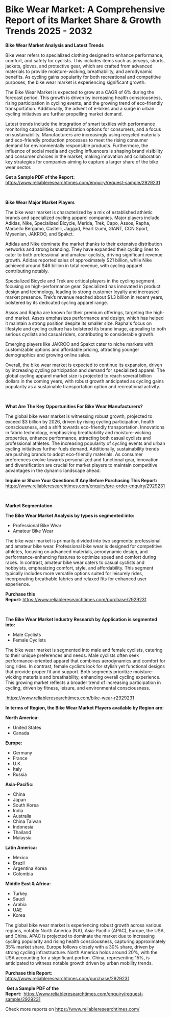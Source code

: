 <p><h1>Bike Wear Market: A Comprehensive Report of its Market Share & Growth Trends 2025 - 2032</h1></p><p><strong>Bike Wear Market Analysis and Latest Trends</strong></p>
<p><p>Bike wear refers to specialized clothing designed to enhance performance, comfort, and safety for cyclists. This includes items such as jerseys, shorts, jackets, gloves, and protective gear, which are crafted from advanced materials to provide moisture-wicking, breathability, and aerodynamic benefits. As cycling gains popularity for both recreational and competitive purposes, the bike wear market is experiencing significant growth.</p><p>The Bike Wear Market is expected to grow at a CAGR of 6% during the forecast period. This growth is driven by increasing health consciousness, rising participation in cycling events, and the growing trend of eco-friendly transportation. Additionally, the advent of e-bikes and a surge in urban cycling initiatives are further propelling market demand. </p><p>Latest trends include the integration of smart textiles with performance monitoring capabilities, customization options for consumers, and a focus on sustainability. Manufacturers are increasingly using recycled materials and eco-friendly production processes to meet the rising consumer demand for environmentally responsible products. Furthermore, the influence of social media and cycling influencers is shaping brand visibility and consumer choices in the market, making innovation and collaboration key strategies for companies aiming to capture a larger share of the bike wear sector.</p></p>
<p><strong>Get a Sample PDF of the Report:&nbsp;</strong> <a href="https://www.reliableresearchtimes.com/enquiry/request-sample/2929231?utm_campaign=2937&utm_medium=2&utm_source=Github&utm_content=ia&utm_term=12032025&utm_id=bike-wear">https://www.reliableresearchtimes.com/enquiry/request-sample/2929231</a></p>
<p>&nbsp;</p>
<p><strong>Bike Wear Major Market Players</strong></p>
<p><p>The bike wear market is characterized by a mix of established athletic brands and specialized cycling apparel companies. Major players include Adidas, Nike, Specialized Bicycle, Merida, Trek, Capo, Assos, Rapha, Marcello Bergamo, Castelli, Jaggad, Pearl Izumi, GIANT, CCN Sport, Mysenlan, JAKROO, and Spakct.</p><p>Adidas and Nike dominate the market thanks to their extensive distribution networks and strong branding. They have expanded their cycling lines to cater to both professional and amateur cyclists, driving significant revenue growth. Adidas reported sales of approximately $21 billion, while Nike achieved around $46 billion in total revenue, with cycling apparel contributing notably.</p><p>Specialized Bicycle and Trek are critical players in the cycling segment, focusing on high-performance gear. Specialized has innovated in product design and technology, leading to strong customer loyalty and increased market presence. Trek’s revenue reached about $1.3 billion in recent years, bolstered by its dedicated cycling apparel range.</p><p>Assos and Rapha are known for their premium offerings, targeting the high-end market. Assos emphasizes performance and design, which has helped it maintain a strong position despite its smaller size. Rapha's focus on lifestyle and cycling culture has bolstered its brand image, appealing to both serious cyclists and casual riders, contributing to considerable growth.</p><p>Emerging players like JAKROO and Spakct cater to niche markets with customizable options and affordable pricing, attracting younger demographics and growing online sales.</p><p>Overall, the bike wear market is expected to continue its expansion, driven by increasing cycling participation and demand for specialized apparel. The global cycling apparel market size is projected to reach several billion dollars in the coming years, with robust growth anticipated as cycling gains popularity as a sustainable transportation option and recreational activity.</p></p>
<p>&nbsp;</p>
<p><strong>What Are The Key Opportunities For Bike Wear Manufacturers?</strong></p>
<p><p>The global bike wear market is witnessing robust growth, projected to exceed $3 billion by 2026, driven by rising cycling participation, health consciousness, and a shift towards eco-friendly transportation. Innovations in fabric technology, emphasizing breathability and moisture-wicking properties, enhance performance, attracting both casual cyclists and professional athletes. The increasing popularity of cycling events and urban cycling initiatives further fuels demand. Additionally, sustainability trends are pushing brands to adopt eco-friendly materials. As consumer preferences evolve towards personalized and functional gear, innovation and diversification are crucial for market players to maintain competitive advantages in the dynamic landscape ahead.</p></p>
<p><strong>Inquire or Share Your Questions If Any Before Purchasing This Report:</strong> <a href="https://www.reliableresearchtimes.com/enquiry/pre-order-enquiry/2929231?utm_campaign=2937&utm_medium=2&utm_source=Github&utm_content=ia&utm_term=12032025&utm_id=bike-wear">https://www.reliableresearchtimes.com/enquiry/pre-order-enquiry/2929231</a></p>
<p>&nbsp;</p>
<p><strong>Market Segmentation</strong></p>
<p><strong>The Bike Wear Market Analysis by types is segmented into:</strong></p>
<p><ul><li>Professional Bike Wear</li><li>Amateur Bike Wear</li></ul></p>
<p><p>The bike wear market is primarily divided into two segments: professional and amateur bike wear. Professional bike wear is designed for competitive athletes, focusing on advanced materials, aerodynamic design, and performance-enhancing features to optimize speed and comfort during races. In contrast, amateur bike wear caters to casual cyclists and hobbyists, emphasizing comfort, style, and affordability. This segment typically includes more versatile options suited for leisurely rides, incorporating breathable fabrics and relaxed fits for enhanced user experience.</p></p>
<p><strong>Purchase this Report:&nbsp;</strong><a href="https://www.reliableresearchtimes.com/purchase/2929231?utm_campaign=2937&utm_medium=2&utm_source=Github&utm_content=ia&utm_term=12032025&utm_id=bike-wear">https://www.reliableresearchtimes.com/purchase/2929231</a></p>
<p>&nbsp;</p>
<p><strong>The Bike Wear Market Industry Research by Application is segmented into:</strong></p>
<p><ul><li>Male Cyclists</li><li>Female Cyclists</li></ul></p>
<p><p>The bike wear market is segmented into male and female cyclists, catering to their unique preferences and needs. Male cyclists often seek performance-oriented apparel that combines aerodynamics and comfort for long rides. In contrast, female cyclists look for stylish yet functional designs that provide proper fit and support. Both segments prioritize moisture-wicking materials and breathability, enhancing overall cycling experience. This growing market reflects a broader trend of increasing participation in cycling, driven by fitness, leisure, and environmental consciousness.</p></p>
<p><a href="https://www.reliableresearchtimes.com/bike-wear-r2929231?utm_campaign=2937&utm_medium=2&utm_source=Github&utm_content=ia&utm_term=12032025&utm_id=bike-wear">&nbsp;https://www.reliableresearchtimes.com/bike-wear-r2929231</a></p>
<p><strong>In terms of Region, the Bike Wear Market Players available by Region are:</strong></p>
<p>
    <p> <strong> North America: </strong>
        <ul>
            <li>United States</li>
            <li>Canada</li>
        </ul>
        </p> 
    <p> <strong> Europe: </strong>
        <ul>
            <li>Germany</li>
            <li>France</li>
            <li>U.K.</li>
            <li>Italy</li>
            <li>Russia</li>
        </ul>
        </p> 
    <p> <strong> Asia-Pacific: </strong>
        <ul>
            <li>China</li>
            <li>Japan</li>
            <li>South Korea</li>
            <li>India</li>
            <li>Australia</li>
            <li>China Taiwan</li>
            <li>Indonesia</li>
            <li>Thailand</li>
            <li>Malaysia</li>
        </ul>
        </p> 
    <p> <strong> Latin America: </strong>
        <ul>
            <li>Mexico</li>
            <li>Brazil</li>
            <li>Argentina Korea</li>
            <li>Colombia</li>
        </ul>
        </p> 
    <p> <strong> Middle East & Africa: </strong>
        <ul>
            <li>Turkey</li>
            <li>Saudi</li>
            <li>Arabia</li>
            <li>UAE</li>
            <li>Korea</li>
        </ul>
    </p>
    </p>
<p><p>The global bike wear market is experiencing robust growth across various regions, notably North America (NA), Asia-Pacific (APAC), Europe, the USA, and China. APAC is projected to dominate the market due to increasing cycling popularity and rising health consciousness, capturing approximately 35% market share. Europe follows closely with a 30% share, driven by strong cycling infrastructure. North America holds around 20%, with the USA accounting for a significant portion. China, representing 15%, is anticipated to witness notable growth driven by urban mobility trends.</p></p>
<p><strong>Purchase this Report: </strong><a href="https://www.reliableresearchtimes.com/purchase/2929231?utm_campaign=2937&utm_medium=2&utm_source=Github&utm_content=ia&utm_term=12032025&utm_id=bike-wear">https://www.reliableresearchtimes.com/purchase/2929231</a></p>
<p>&nbsp;<strong>Get a Sample PDF of the Report:&nbsp;&nbsp;</strong><a href="https://www.reliableresearchtimes.com/enquiry/request-sample/2929231?utm_campaign=2937&utm_medium=2&utm_source=Github&utm_content=ia&utm_term=12032025&utm_id=bike-wear">https://www.reliableresearchtimes.com/enquiry/request-sample/2929231</a></p>
<p><strong></strong></p>
<p>Check more reports on <a href="https://www.reliableresearchtimes.com/?utm_campaign=2937&utm_medium=2&utm_source=Github&utm_content=ia&utm_term=12032025&utm_id=bike-wear">https://www.reliableresearchtimes.com/</a></p>